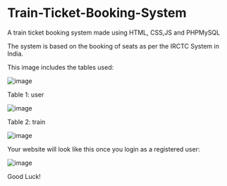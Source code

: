 # Train-Ticket-Booking-System
A train ticket booking system made using HTML, CSS,JS and PHPMySQL 

The system is based on the booking of seats as per the IRCTC System in India.

This image includes the tables used:

![image](https://user-images.githubusercontent.com/83465612/171023605-1538ad34-c3b7-4d91-b032-a1e63e339124.png)
 
Table 1: user

![image](https://user-images.githubusercontent.com/83465612/171023724-7406e9b1-312a-436e-8c0a-72f952e95a93.png)

Table 2: train

![image](https://user-images.githubusercontent.com/83465612/171023809-8d75b04c-439e-4f10-9687-f74a88dda5a6.png)


Your website will look like this once you login as a registered user:

![image](https://user-images.githubusercontent.com/83465612/171023918-452f15b1-f56e-4280-b6d5-bcd3333a9b93.png)

Good Luck!
